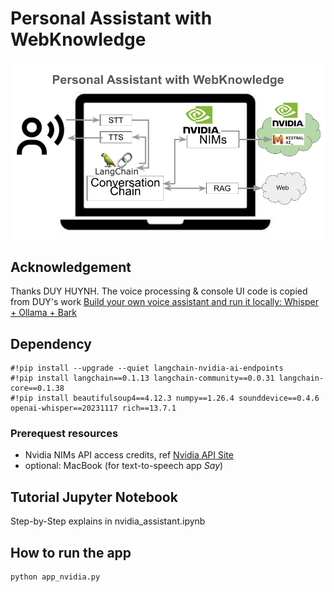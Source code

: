 # Personal Assistant with WebKnowledge

![personal Assistant PoC](images/nvidia_personal_assistant.png?raw=true)

## Acknowledgement

Thanks DUY HUYNH. The voice processing & console UI code is copied from DUY's work [Build your own voice assistant and run it locally: Whisper + Ollama + Bark](https://blog.duy.dev/build-your-own-voice-assistant-and-run-it-locally/)

## Dependency

```shell:
#!pip install --upgrade --quiet langchain-nvidia-ai-endpoints
#!pip install langchain==0.1.13 langchain-community==0.0.31 langchain-core==0.1.38
#!pip install beautifulsoup4==4.12.3 numpy==1.26.4 sounddevice==0.4.6 openai-whisper==20231117 rich==13.7.1 
```

### Prerequest resources
* Nvidia NIMs API access credits, ref [Nvidia API Site](https://docs.api.nvidia.com/)
* optional: MacBook (for text-to-speech app *Say*)

## Tutorial Jupyter Notebook

Step-by-Step explains in nvidia_assistant.ipynb


## How to run the app

```shell:
python app_nvidia.py
```
